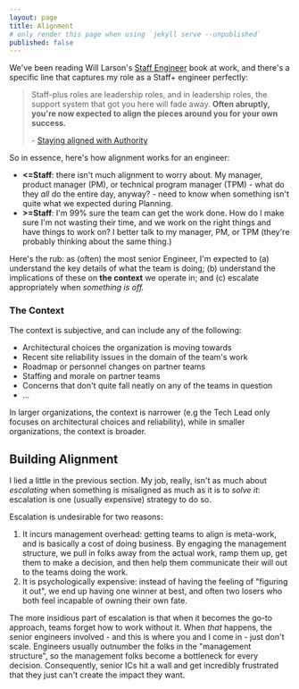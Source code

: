 ```yaml
---
layout: page
title: Alignment
# only render this page when using `jekyll serve --unpublished`
published: false
---
```

We've been reading Will Larson's [Staff Engineer][staffeng] book at work, and there's a specific line that captures my role as a Staff+ engineer perfectly:
> Staff-plus roles are leadership roles, and in leadership roles, the support system that got you here will fade away. **Often abruptly, you're now expected to align the pieces around you for your own success.**
> 
> \- [Staying aligned with Authority][staffeng-aligned]

So in essence, here's how alignment works for an engineer:
* **<=Staff**: there isn't much alignment to worry about. My manager, product manager (PM), or technical program manager (TPM) - what do they _all_ do the entire day, anyway? - need to know when something isn't quite what we expected during Planning.
* **>=Staff**: I'm 99% sure the team can get the work done. How do I make sure I'm not wasting their time, and we work on the right things and have things to work on? I better talk to my manager, PM, or TPM (they're probably thinking about the same thing.)

Here's the rub: as (often) the most senior Engineer, I'm expected to (a) understand the key details of what the team is doing; (b) understand the implications of these on **the context** we operate in; and (c) escalate appropriately when _something is off._ 

### The Context
The context is subjective, and can include any of the following:
* Architectural choices the organization is moving towards
* Recent site reliability issues in the domain of the team's work
* Roadmap or personnel changes on partner teams
* Staffing and morale on partner teams
* Concerns that don't quite fall neatly on any of the teams in question
* ...

In larger organizations, the context is narrower (e.g the Tech Lead only focuses on architectural choices and reliability), while in smaller organizations, the context is broader.

## Building Alignment
I lied a little in the previous section. My job, really, isn't as much about _escalating_ when something is misaligned as much as it is to _solve it_: escalation is one (usually expensive) strategy to do so.

Escalation is undesirable for two reasons:

1. It incurs management overhead: getting teams to align is meta-work, and is basically a cost of doing business. By engaging the management structure, we pull in folks away from the actual work, ramp them up, get them to make a decision, and then help them communicate their will out to the teams doing the work.
2. It is psychologically expensive: instead of having the feeling of "figuring it out", we end up having one winner at best, and often two losers who both feel incapable of owning their own fate.

The more insidious part of escalation is that when it becomes the go-to approach, teams forget how to work without it. When _that_ happens, the senior engineers involved - and this is where you and I come in - just don't scale. Engineers usually outnumber the folks in the "management structure", so the management folks become a bottleneck for every decision. Consequently, senior ICs hit a wall and get incredibly frustrated that they just can't create the impact they want.

<!-- References -->
[staffeng]: https://staffeng.com/
[staffeng-aligned]: https://staffeng.com/guides/staying-aligned-with-authority
